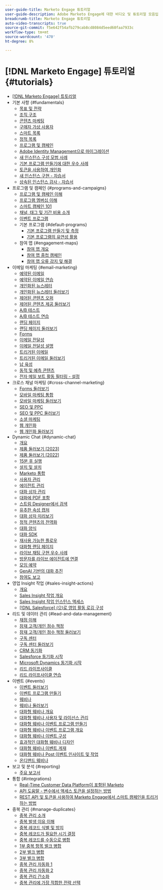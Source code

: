 ```yaml
---
user-guide-title: Marketo Engage 튜토리얼
user-guide-description: Adobe Marketo Engage에 대한 비디오 및 튜토리얼 모음입니다.
breadcrumb-title: Marketo Engage 튜토리얼
auto-video-transcripts: true
source-git-commit: f5e642f54afb279cab8cd8084d5eed60faa7933c
workflow-type: tm+mt
source-wordcount: '470'
ht-degree: 8%

---
```



# [!DNL Marketo Engage] 튜토리얼 {#tutorials}

+ [[!DNL Marketo Engage] 튜토리얼](/help/_marketo-main/overview.md)
+ 기본 사항 {#fundamentals}
   + [목표 및 전략](/help/fundamentals/goals-and-strategy-learn.md)
   + [조직 구조](/help/fundamentals/organizational-structure-learn.md)
   + [콘텐츠 마케팅](/help/fundamentals/content-marketing-learn.md)
   + [구매자 가상 사용자](/help/fundamentals/buyer-personas-learn.md)
   + [스마트 목록](/help/fundamentals/smart-lists.md)
   + [정적 목록](/help/fundamentals/static-lists.md)
   + [프로그램 및 캠페인](/help/fundamentals/programs-and-campaigns.md)
   + [Adobe Identity Management으로 마이그레이션](/help/fundamentals/migrating-to-adobe-identity-management.md)
   + [새 인스턴스 구성 모범 사례](/help/fundamentals/best-practices-to-organize-a-new-instance.md)
   + [기본 프로그램 만들기에 대한 우수 사례](/help/fundamentals/best-practices-for-creating-foundational-programs.md)
   + [토큰을 사용하여 개인화](/help/personalization/personalize-with-tokens.md)
   + [새 인스턴스 구현 - 자습서](https://experienceleague.adobe.com/en/docs/experiences-by-you/implementing-new-instance/overview)
   + [상속된 인스턴스 감사 - 자습서](https://experienceleague.adobe.com/docs/marketo-learn/auditing-an-inherited-instance/overview.html?lang=ko)
+ 프로그램 및 캠페인 {#programs-and-campaigns}
   + [프로그램 및 캠페인 이해](/help/programs/understanding-programs-and-campaigns.md)
   + [프로그램 멤버십 이해](/help/programs/understanding-program-membership.md)
   + [스마트 캠페인 101](/help/campaigns/smart-campaigns-101.md)
   + [채널, 태그 및 기간 비용 소개](/help/programs/channels-tags-period-costs.md)
   + [이벤트 프로그램](/help/programs/event-programs.md)
   + 기본 프로그램 {#default-programs}
      + [기본 프로그램 만들기 및 측정](/help/programs/create-and-measure-default-programs.md)
      + [기본 프로그램의 유연성 활용](/help/programs/leverage-the-flexibility-of-default-programs.md)
   + 참여 맵 {#engagement-maps}
      + [참여 맵 개요](/help/engagement-maps/engagement-map-overview.md)
      + [참여 맵 중첩 캠페인](/help/engagement-maps/engagement-map-nested-campaign.md)
      + [참여 맵 오류 감지 및 해결](/help/engagement-maps/engagement-map-error-detection-and-resolution.md)
+ 이메일 마케팅 {#email-marketing}
   + [예약된 이메일](/help/email-marketing/scheduled-email-learn.md)
   + [예약된 이메일 연습](/help/email-marketing/scheduled-email-watch.md)
   + [개인화된 뉴스레터](/help/email-marketing/personalized-newsletter-learn.md)
   + [개인화된 뉴스레터 둘러보기](/help/email-marketing/personalized-newsletter-watch.md)
   + [제어된 콘텐츠 오퍼](/help/email-marketing/gated-content-offer-learn.md)
   + [제어된 콘텐츠 제공 둘러보기](/help/email-marketing/gated-content-offer-watch.md)
   + [A/B 테스트](/help/email-marketing/ab-testing-learn.md)
   + [A/B 테스트 연습](/help/email-marketing/ab-testing-watch.md)
   + [랜딩 페이지](/help/email-marketing/landing-pages-learn.md)
   + [랜딩 페이지 둘러보기](/help/email-marketing/landing-pages-watch.md)
   + [Forms](/help/email-marketing/forms-learn.md)
   + [이메일 전달성](/help/email-marketing/email-deliverability-learn.md)
   + [이메일 전달성 설명](/help/email-marketing/email-deliverability-watch.md)
   + [트리거된 이메일](/help/email-marketing/triggered-email-learn.md)
   + [트리거된 이메일 둘러보기](/help/email-marketing/triggered-email-watch.md)
   + [납 육성](/help/email-marketing/lead-nuturing-learn.md)
   + [동적 및 예측 콘텐츠](/help/email-marketing/dynamic-and-predictive-content-learn.md)
   + [전자 메일 보트 활동 필터링 - 설정](/help/filtering-email-bot-activities/setup.md)
+ 크로스 채널 마케팅 {#cross-channel-marketing}
   + [Forms 둘러보기](/help/email-marketing/forms-watch.md)
   + [모바일 마케팅 통합](/help/cross-channel-marketing/mobile-marketing-learn.md)
   + [모바일 마케팅 둘러보기](/help/cross-channel-marketing/mobile-marketing-watch.md)
   + [SEO 및 PPC](/help/cross-channel-marketing/seo-and-ppc-learn.md)
   + [SEO 및 PPC 둘러보기](/help/cross-channel-marketing/seo-and-ppc-watch.md)
   + [소셜 마케팅](/help/cross-channel-marketing/social-marketing-learn.md)
   + [웹 개인화](/help/cross-channel-marketing/web-personalization-learn.md)
   + [웹 개인화 둘러보기](/help/cross-channel-marketing/web-personalization-watch.md)
+ Dynamic Chat {#dynamic-chat}
   + [개요](/help/dynamic-chat/dynamic-chat-overview.md)
   + [제품 둘러보기 [2023]](/help/dynamic-chat/product-tour.md)
   + [제품 둘러보기 [2022]](/help/dynamic-chat/product-tour-2022.md)
   + [15분 후 실행](/help/dynamic-chat/go-live-in-15-minutes.md)
   + [설치 및 설치](/help/dynamic-chat/setup.md)
   + [Marketo 통합](/help/dynamic-chat/marketo-integration.md)
   + [사용자 관리](/help/dynamic-chat/user-management.md)
   + [에이전트 관리](/help/dynamic-chat/agent-management.md)
   + [대화 상자 관리](/help/dynamic-chat/dialogue-management.md)
   + [대화에 PDF 포함](/help/dynamic-chat/document-cloud-integration.md)
   + [스트림 Designer에서 검색](/help/dynamic-chat/search-in-stream-designer.md)
   + [유추한 속성 캡처](/help/dynamic-chat/capture-inferred-attributes.md)
   + [대화 상자 미리보기](/help/dynamic-chat/dialogue-preview.md)
   + [정적 콘텐츠의 전역화](/help/dynamic-chat/globalization-of-static-content.md)
   + [대화 양식](/help/dynamic-chat/conversational-forms.md)
   + [대화 SDK](/help/dynamic-chat/conversations-sdk.md)
   + [재사용 가능한 플로우](/help/dynamic-chat/reusable-flows.md)
   + [대화형 랜딩 페이지](/help/dynamic-chat/conversational-landing-pages.md)
   + [라이브 채팅 구현 우수 사례](/help/dynamic-chat/live-chat-best-practices.md)
   + [방문자를 라이브 에이전트에 연결](/help/dynamic-chat/connect-visitors-to-live-agents.md)
   + [모임 예약](/help/dynamic-chat/meeting-booking.md)
   + [GenAI 기반의 대화 추진](/help/dynamic-chat/gen-ai-features.md)
   + [참여도 보고](/help/dynamic-chat/engagement-report.md)
+ 영업 Insight 작업 {#sales-insight-actions}
   + [개요](/help/sales-insight-actions/overview.md)
   + [Sales Insight 작업 개요](/help/sales-insight-actions/sales-insight-actions-overview.md)
   + [Sales Insight 작업 인스턴스 액세스](/help/sales-insight-actions/accessing-your-sales-insight-actions-instance.md)
   + [[!DNL Salesforce] (으)로 영업 활동 로깅 구성](/help/sales-insight-actions/configure-sales-activity-logging-to-salesforce.md)
+ 리드 및 데이터 관리 {#lead-and-data-management}
   + [채점 이해](/help/lead-and-data-management/understanding-scoring.md)
   + [잠재 고객/개인 점수 책정](/help/lead-and-data-management/lead-scoring-learn.md)
   + [잠재 고객/개인 점수 책정 둘러보기](/help/lead-and-data-management/lead-scoring-watch.md)
   + [구독 센터](/help/lead-and-data-management/subscription-center-learn.md)
   + [구독 센터 둘러보기](/help/lead-and-data-management/subscription-center-watch.md)
   + [CRM 동기화](/help/lead-and-data-management/crm-sync-learn.md)
   + [Salesforce 동기화 시작](/help/integrations/salesforce-sync-setup.md)
   + [Microsoft Dynamics 동기화 시작](/help/integrations/microsoft-dynamics-sync-setup.md)
   + [리드 라이프사이클](/help/lead-and-data-management/lead-lifecycle-learn.md)
   + [리드 라이프사이클 연습](/help/lead-and-data-management/lead-lifecycle-watch.md)
+ 이벤트 {#events}
   + [이벤트 둘러보기](/help/events/events-watch.md)
   + [이벤트 프로그램 만들기](/help/events/events-learn.md)
   + [웨비나](/help/events/webinar-learn.md)
   + [웨비나 둘러보기](/help/events/webinar-watch.md)
   + [대화형 웨비나 개요](/help/events/interactive-webinars-overview.md)
   + [대화형 웨비나 사용자 및 라이선스 관리](/help/events/interactive-webinars-user-and-license-management.md)
   + [대화형 웨비나 이벤트 프로그램 만들기](/help/events/interactive-webinars-event-program-creation.md)
   + [대화형 웨비나 이벤트 프로그램 개요](/help/events/interactive-webinars-event-program-overview.md)
   + [대화형 웨비나 이벤트 구성](/help/events/interactive-webinars-event-configuration.md)
   + [효과적인 대화형 웨비나 디자인](/help/events/design-an-effective-interactive-webinar.md)
   + [대화형 웨비나 이벤트 게재](/help/events/interactive-webinars-event-delivery.md)
   + [대화형 웨비나 Post 이벤트 인사이트 및 작업](/help/events/interactive-webinars-post-event-insights-and-actions.md)
   + [온디맨드 웨비나](/help/events/on-demand-webinars.md)
+ 보고 및 분석 {#reporting}
   + [주요 보고서](/help/reporting/key-reports.md)
+ 통합 {#integrations}
   + [Real-Time Customer Data Platform이 포함된 Marketo](https://experienceleague.adobe.com/docs/platform-learn/tutorials/sources/ingest-data-from-marketo.html)
   + [API 도움말 - 변수에서 액세스 토큰을 설정하는 방법](/help/integrations/api-set-access-token-variable.md)
   + [REST API 및 토큰을 사용하여 Marketo Engage에서 스마트 캠페인을 트리거하는 방법](/help/integrations/trigger-smart-campaign-rest-api.md)
+ 중복 관리 {#manage-duplicates}
   + [중복 관리 소개](/help/managing-duplicates/introduction-managing-duplicates.md)
   + [중복 발생 이유 이해](/help/managing-duplicates/why-duplicates-occur.md)
   + [중복 레코드 식별 및 방지](/help/managing-duplicates/identify-prevent-duplicates.md)
   + [중복 레코드가 필요한 시기 결정](/help/managing-duplicates/determine-necessary-duplicates.md)
   + [중복 레코드를 수동으로 병합](/help/managing-duplicates/merge-manually.md)
   + [1부 중복 항목 벌크 병합](/help/managing-duplicates/bulk-merge-part-1.md)
   + [2부 벌크 병합](/help/managing-duplicates/bulk-merge-part-2.md)
   + [3부 벌크 병합](/help/managing-duplicates/bulk-merge-part-3.md)
   + [중복 관리 자동화 1](/help/managing-duplicates/automate-integration-part-1.md)
   + [중복 관리 자동화 2](/help/managing-duplicates/automate-integration-part-2.md)
   + [중복 관리 간소화](/help/managing-duplicates/simplify-acs.md)
   + [중복 관리에 가장 적합한 전략 선택](/help/managing-duplicates/duplicate-strategy.md)
